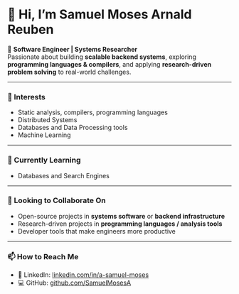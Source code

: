# 👋 Hi, I’m Samuel Moses Arnald Reuben  

🚀 **Software Engineer | Systems Researcher**  
Passionate about building **scalable backend systems**, exploring **programming languages & compilers**, and applying **research-driven problem solving** to real-world challenges.  

---

### 👀 Interests  
- Static analysis, compilers, programming languages
- Distributed Systems
- Databases and Data Processing tools
- Machine Learning
---

### 🌱 Currently Learning  
- Databases and Search Engines

---

### 💞️ Looking to Collaborate On  
- Open-source projects in **systems software** or **backend infrastructure**  
- Research-driven projects in **programming languages / analysis tools**  
- Developer tools that make engineers more productive  

---

### 📫 How to Reach Me  
- 💼 LinkedIn: [linkedin.com/in/a-samuel-moses](https://linkedin.com/in/a-samuel-moses)  
- 💻 GitHub: [github.com/SamuelMosesA](https://github.com/SamuelMosesA)  
